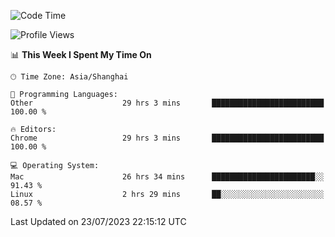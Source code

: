 <!--START_SECTION:waka-->
![Code Time](http://img.shields.io/badge/Code%20Time-953%20hrs%2010%20mins-blue)

![Profile Views](http://img.shields.io/badge/Profile%20Views-0-blue)

📊 **This Week I Spent My Time On** 

```text
🕑︎ Time Zone: Asia/Shanghai

💬 Programming Languages: 
Other                    29 hrs 3 mins       █████████████████████████   100.00 % 

🔥 Editors: 
Chrome                   29 hrs 3 mins       █████████████████████████   100.00 % 

💻 Operating System: 
Mac                      26 hrs 34 mins      ███████████████████████░░   91.43 % 
Linux                    2 hrs 29 mins       ██░░░░░░░░░░░░░░░░░░░░░░░   08.57 % 
```


 Last Updated on 23/07/2023 22:15:12 UTC
<!--END_SECTION:waka-->